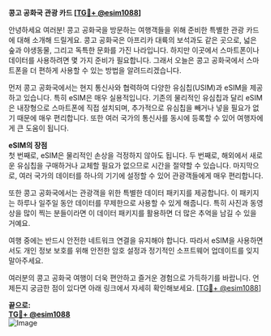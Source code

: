 **콩고 공화국 관광 카드 [[TG💪+ @esim1088](https://t.me/s/esim1088)]**

안녕하세요 여러분! 콩고 공화국을 방문하는 여행객들을 위해 준비한 특별한 관광 카드에 대해 소개해 드릴게요. 콩고 공화국은 아프리카 대륙의 보석과도 같은 곳으로, 넓은 숲과 야생동물, 그리고 독특한 문화를 가진 나라입니다. 하지만 이곳에서 스마트폰이나 데이터를 사용하려면 몇 가지 준비가 필요합니다. 그래서 오늘은 콩고 공화국에서 스마트폰을 더 편하게 사용할 수 있는 방법을 알려드리겠습니다.

먼저 콩고 공화국에서는 현지 통신사와 협력하여 다양한 유심칩(USIM)과 eSIM을 제공하고 있습니다. 특히 eSIM은 매우 실용적입니다. 기존의 물리적인 유심칩과 달리 eSIM은 내장형으로 스마트폰에 직접 설치되며, 추가적으로 유심칩을 빼거나 넣을 필요가 없기 때문에 매우 편리합니다. 또한 여러 국가의 통신사를 동시에 등록할 수 있어 여행자에게 큰 도움이 됩니다.

**eSIM의 장점**  
첫 번째로, eSIM은 물리적인 손상을 걱정하지 않아도 됩니다. 두 번째로, 해외에서 새로운 유심칩을 구매하거나 교체할 필요가 없으므로 시간을 절약할 수 있습니다. 마지막으로, 여러 국가의 데이터를 하나의 기기에 설정할 수 있어 관광객들에게 매우 편리합니다.  

또한 콩고 공화국에서는 관광객을 위한 특별한 데이터 패키지를 제공합니다. 이 패키지는 하루나 일주일 동안 데이터를 무제한으로 사용할 수 있게 해줍니다. 특히 사진과 동영상을 많이 찍는 분들이라면 이 데이터 패키지를 활용하면 더 많은 추억을 남길 수 있을 거예요.

여행 중에는 반드시 안전한 네트워크 연결을 유지해야 합니다. 따라서 eSIM을 사용하면서도 개인 정보 보호를 위해 안전한 암호 설정과 정기적인 소프트웨어 업데이트를 잊지 말아주세요.  

여러분의 콩고 공화국 여행이 더욱 편안하고 즐거운 경험으로 가득하기를 바랍니다. 언제든지 궁금한 점이 있다면 아래 링크에서 자세히 확인해보세요. [[TG💪+ @esim1088](https://t.me/s/esim1088)]  

**끝으로:**  
**[TG💪+ @esim1088](https://t.me/s/esim1088)**  
![Image](https://i.postimg.cc/Y0z9fWf4/image.png)